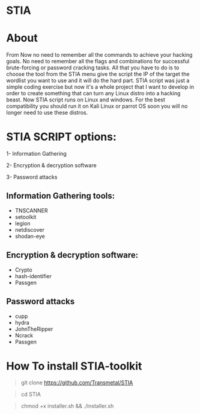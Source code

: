 # STIA

# About

From Now no need to remember all the commands to achieve your hacking goals. No need to remember all the flags and combinations for successful brute-forcing or password cracking tasks. All that you have to do is to choose the tool from the STIA menu give the script the IP of the target the wordlist you want to use and it will do the hard part. STIA script was just a simple coding exercise but now it's a whole project that I want to develop in order to create something that can turn any Linux distro into a hacking beast. Now STIA script runs on Linux and windows. For the best compatibility you should run it on Kali Linux or parrot OS soon you will no longer need to use these distros.

# STIA SCRIPT options: 

1- Information Gathering

2- Encryption & decryption software

3- Password attacks

## Information Gathering tools:

* TNSCANNER
* setoolkit
* legion
* netdiscover
* shodan-eye

## Encryption & decryption software:

* Crypto
* hash-identifier
* Passgen

## Password attacks

* cupp
* hydra
* JohnTheRipper
* Ncrack
* Passgen
# How To install STIA-toolkit

> git clone https://github.com/Transmetal/STIA

> cd STIA

> chmod +x installer.sh && ./installer.sh
